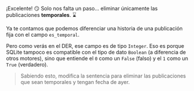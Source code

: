 ¡Excelente! :smirk: Solo nos falta un paso... eliminar únicamente las publicaciones **temporales**. :hourglass:

Ya te contamos que podemos diferenciar una historia de una publicación fija con el campo `es_temporal`.

Pero como verás en el DER, ese campo es de tipo `Integer`. Eso es porque SQLite tampoco es compatible con el tipo de dato `Boolean` (a diferencia de otros motores), sino que entiende el `0` como un `False` (falso) y el `1` como un `True` (verdadero).

> Sabiendo esto, modifica la sentencia para eliminar las publicaciones que sean temporales y tengan fecha de ayer.

<div
  class='mu-erd'
  data-entities='{
    "usuarios": {
      "id_usuario": {
        "type": "Integer",
        "pk": true
      },
      "nombre_usuario": {
        "type": "Text"
      },
      "foto_perfil_url": {
        "type": "Text"
      }
    },
    "publicaciones": {
      "id_publicacion": {
        "type": "Integer",
        "pk": true
      },
      "foto_video_url": {
        "type": "Text"
      },
      "id_duenio": {
        "type": "Integer",
        "pk": false,
        "fk": {
          "to": { "entity": "usuarios", "column": "id_usuario" },
          "type": "many_to_one"
        }
      },
      "fecha": {
        "type": "Text"
      },
      "es_temporal": {
        "type": "Integer"
      }
    }
  }'>
</div>
